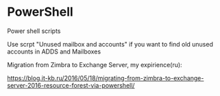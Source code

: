 # PowerShell
Power shell scripts

Use scrpt "Unused mailbox and accounts" if you want to find old unused accounts in ADDS and Mailboxes


Migration from Zimbra to Exchange Server, my expirience(ru):

https://blog.it-kb.ru/2016/05/18/migrating-from-zimbra-to-exchange-server-2016-resource-forest-via-powershell/
